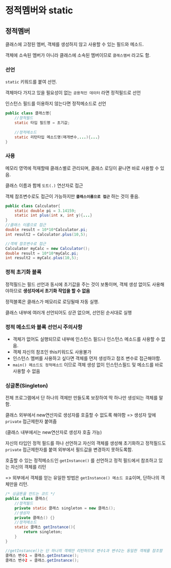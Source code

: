 # 정적멤버와 static

## 정적멤버

클래스에 고정된 멤버, 객체를 생성하지 않고 사용할 수 있는 필드와 메소드.

객체에 소속된 멤버가 아니라 클래스에 소속된 멤버이므로 `클래스멤버` 라고도 함.



### 선언

`static` 키워드를 붙여 선언.

객체마다 가지고 있을 필요성이 없는 `공용적인 데이터` 라면 정적필드로 선언

인스턴스 필드를 이용하지 않는다면 정적메소드로 선언 

```java
public class 클래스명{
    //정적필드
    static 타입 필드명 = 초기값;
    
    //정적메소드
    static 리턴타입 메소드명(매개변수,...){...}
}
```



### 사용

메모리 영역에 적재할때 클래스별로 관리되며, 클래스 로딩이 끝나면 바로 사용할 수 있음.

클래스 이름과 함께 `도트(.)` 연산자로 접근

객체 참조변수로도 접근이 가능하지만 **`클래스이름으로 접근`** 하는 것이 좋음.

```java
public class Calculator{
    static double pi = 3.14159;
    static int plus(int x, int y){...}
}
//클래스 이름으로 접근
double result = 10*10*Calculator.pi;
int result2 = Calculator.plus(10,5);

//객체 참조변수로 접근
Calculator myCalc = new Calculator();
double result = 10*10*myCalc.pi;
int result2 = myCalc.plus(10,5);
```



### 정적 초기화 블록

정적필드는 필드 선언과 동시에 초기값을 주는 것이 보통이며, 객체 생성 없이도 사용해야하므로 **생성자에서 초기화 작업을 할 수 없음**

정적블록은 클래스가 메모리로 로딩될때 자동 실행.

클래스 내부에 여러개 선언되어도 상관 없으며, 선언된 순서대로 실행



### 정적 메소드와 블록 선언시 주의사항

- 객체가 없어도 실행되므로 내부에 인스턴스 필드나 인스턴스 메소드를 사용할 수 없음.
- 객체 자신의 참조인 this키워드도 사용불가
- 인스턴스 멤버를 사용하고 싶다면 객체를 먼저 생성하고 참조 변수로 접근해야함.
- `main() 메소드도 정적메소드` 이므로 객체 생성 없이 인스턴스필드 및 메소드를 바로 사용할 수 없음 



### 싱글톤(Singleton)

전체 프로그램에서 단 하나의 객체만 만들도록 보장하여 딱 하나만 생성되는 객체를 말함.

클래스 외부에서 new연산자로 생성자를 호출할 수 없도록 해야함 => 생성자 앞에 `private` 접근제한자 붙여줌

(클래스 내부에서는 new연산자로 생성자 호출 가능)

자신의 타입인 정적 필드를 하나 선언하고 자신의 객체를 생성해 초기화하고 정적필드도 `private` 접근제한자를 붙여 외부에서 필드값을 변경하지 못하도록함.

호출할 수 있는 정적메소드인 `getInstance()` 를 선언하고 정적 필드에서 참조하고 있는 자신의 객체를 리턴

=> 외부에서 객체를 얻는 유일한 방법은 `getInstance() 메소드 호출`이며, 단하나의 객체만을 리턴.

```java
/* 싱글톤을 만드는 코드 */
public class 클래스{
    //정적필드
    private static 클래스 singleton = new 클래스();
    //생성자
    private 클래스() {}
    //정적메소드
    static 클래스 getInstance(){
        return singleton;
    }
}

//getInstance()는 단 하나의 객체만 리턴하므로 변수1과 변수2는 동일한 객체를 참조함
클래스 변수1 = 클래스.getInstance();
클래스 변수2 = 클래스.getInstance();
```





